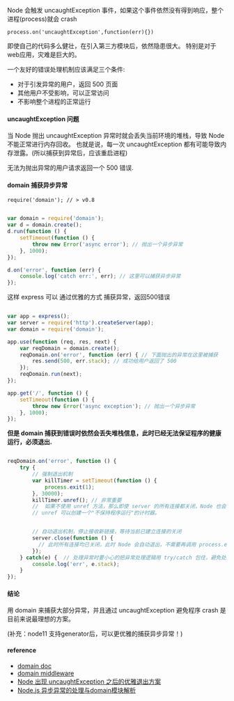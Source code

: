 


Node 会触发 uncaughtException 事件，如果这个事件依然没有得到响应，整个进程(process)就会 crash

    process.on('uncaughtException',function(err){})

即使自己的代码多么健壮，在引入第三方模块后，依然隐患很大。
特别是对于web应用，灾难是巨大的。

一个友好的错误处理机制应该满足三个条件:

 - 对于引发异常的用户，返回 500 页面
 - 其他用户不受影响，可以正常访问
 - 不影响整个进程的正常运行


#### uncaughtException 问题

当 Node 抛出 uncaughtException 异常时就会丢失当前环境的堆栈，导致 Node 不能正常进行内存回收。
也就是说，每一次 uncaughtException 都有可能导致内存泄露。(所以捕获到异常后，应该重启进程)

无法为抛出异常的用户请求返回一个 500 错误.


#### domain 捕获异步异常

    require('domain'); // > v0.8

```javascript

var domain = require('domain');
var d = domain.create();
d.run(function () {
    setTimeout(function () {
        throw new Error('async error'); // 抛出一个异步异常
    }, 1000);
});

d.on('error', function (err) {
    console.log('catch err:', err); // 这里可以捕获异步异常
});
```

这样 express 可以 通过优雅的方式 捕获异常，返回500错误

```javascript

var app = express();
var server = require('http').createServer(app);
var domain = require('domain');

app.use(function (req, res, next) {
    var reqDomain = domain.create();
    reqDomain.on('error', function (err) { // 下面抛出的异常在这里被捕获
        res.send(500, err.stack); // 成功给用户返回了 500
    });
    reqDomain.run(next);
});

app.get('/', function () {
    setTimeout(function () {
        throw new Error('async exception'); // 抛出一个异步异常
    }, 1000);
});

```

**但是 domain 捕获到错误时依然会丢失堆栈信息，此时已经无法保证程序的健康运行，必须退出.**

```javascript

reqDomain.on('error', function () {
    try {
        // 强制退出机制
        var killTimer = setTimeout(function () {
            process.exit(1);
        }, 30000);
        killTimer.unref(); // 非常重要
        //  如果不使用 unref 方法，那么即使 server 的所有连接都关闭，Node 也会保持运行直到 killTimer 的回调函数被调用。
        // unref 可以创建一个"不保持程序运行"的计时器。


        // 自动退出机制，停止接收新链接，等待当前已建立连接的关闭
        server.close(function () {
          // 此时所有连接均已关闭，此时 Node 会自动退出，不需要再调用 process.exit(1) 来结束进程
        });
    } catch(e) {  // 处理异常时要小心的把异常处理逻辑用 try/catch 包住，避免处理异常时抛出新的异常
        console.log('err', e.stack);
    }
});

```



#### 结论

用 domain 来捕获大部分异常，并且通过 uncaughtException 避免程序 crash 是目前来说最理想的方案。

(补充：node11 支持generator后，可以更优雅的捕获异步异常！)


#### reference

 - [domain doc](http://nodejs.org/api/domain.html#domain_additions_to_error_objects)
 - [domain middleware](https://github.com/expressjs/domain-middleware)
 - [Node 出现 uncaughtException 之后的优雅退出方案](http://www.infoq.com/cn/articles/quit-scheme-of-node-uncaughtexception-emergence/)
 - [Node.js 异步异常的处理与domain模块解析](http://deadhorse.me/nodejs/2013/04/13/exception_and_domain.html)